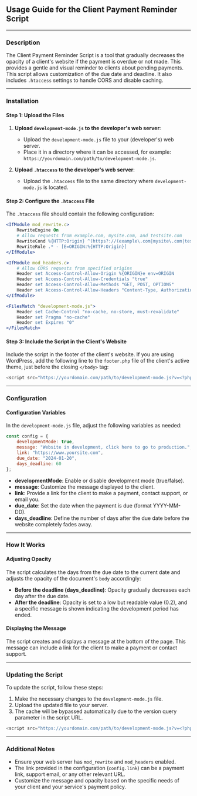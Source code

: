 ## Usage Guide for the Client Payment Reminder Script

---

### Description

The Client Payment Reminder Script is a tool that gradually decreases the opacity of a client's website if the payment is overdue or not made. This provides a gentle and visual reminder to clients about pending payments. This script allows customization of the due date and deadline. It also includes `.htaccess` settings to handle CORS and disable caching.

---

### Installation

#### Step 1: Upload the Files

1. **Upload `development-mode.js` to the developer's web server**:
   - Upload the `development-mode.js` file to your (developer's) web server.
   - Place it in a directory where it can be accessed, for example: `https://yourdomain.com/path/to/development-mode.js`.

2. **Upload `.htaccess` to the developer's web server**:
   - Upload the `.htaccess` file to the same directory where `development-mode.js` is located.

#### Step 2: Configure the `.htaccess` File

The `.htaccess` file should contain the following configuration:

```apache
<IfModule mod_rewrite.c>
    RewriteEngine On
    # Allow requests from example.com, mysite.com, and testsite.com
    RewriteCond %{HTTP:Origin} ^(https?://(example\.com|mysite\.com|testsite\.com))$
    RewriteRule .* - [E=ORIGIN:%{HTTP:Origin}]
</IfModule>

<IfModule mod_headers.c>
    # Allow CORS requests from specified origins
    Header set Access-Control-Allow-Origin %{ORIGIN}e env=ORIGIN
    Header set Access-Control-Allow-Credentials "true"
    Header set Access-Control-Allow-Methods "GET, POST, OPTIONS"
    Header set Access-Control-Allow-Headers "Content-Type, Authorization"
</IfModule>

<FilesMatch "development-mode.js">
    Header set Cache-Control "no-cache, no-store, must-revalidate"
    Header set Pragma "no-cache"
    Header set Expires "0"
</FilesMatch>
```

#### Step 3: Include the Script in the Client's Website

Include the script in the footer of the client's website. If you are using WordPress, add the following line to the `footer.php` file of the client's active theme, just before the closing `</body>` tag:

```php
<script src="https://yourdomain.com/path/to/development-mode.js?v=<?php echo time(); ?>"></script>
```

---

### Configuration

#### Configuration Variables

In the `development-mode.js` file, adjust the following variables as needed:

```javascript
const config = {
    developmentMode: true,
    message: "Website in development, click here to go to production.",
    link: "https://www.yoursite.com",
    due_date: "2024-01-20",
    days_deadline: 60
};
```

- **developmentMode**: Enable or disable development mode (true/false).
- **message**: Customize the message displayed to the client.
- **link**: Provide a link for the client to make a payment, contact support, or email you.
- **due_date**: Set the date when the payment is due (format YYYY-MM-DD).
- **days_deadline**: Define the number of days after the due date before the website completely fades away.

---

### How It Works

#### Adjusting Opacity

The script calculates the days from the due date to the current date and adjusts the opacity of the document's `body` accordingly:

- **Before the deadline (days_deadline)**: Opacity gradually decreases each day after the due date.
- **After the deadline**: Opacity is set to a low but readable value (0.2), and a specific message is shown indicating the development period has ended.

#### Displaying the Message

The script creates and displays a message at the bottom of the page. This message can include a link for the client to make a payment or contact support.

---

### Updating the Script

To update the script, follow these steps:

1. Make the necessary changes to the `development-mode.js` file.
2. Upload the updated file to your server.
3. The cache will be bypassed automatically due to the version query parameter in the script URL.

```php
<script src="https://yourdomain.com/path/to/development-mode.js?v=<?php echo time(); ?>"></script>
```

---

### Additional Notes

- Ensure your web server has `mod_rewrite` and `mod_headers` enabled.
- The link provided in the configuration (`config.link`) can be a payment link, support email, or any other relevant URL.
- Customize the message and opacity based on the specific needs of your client and your service's payment policy.
